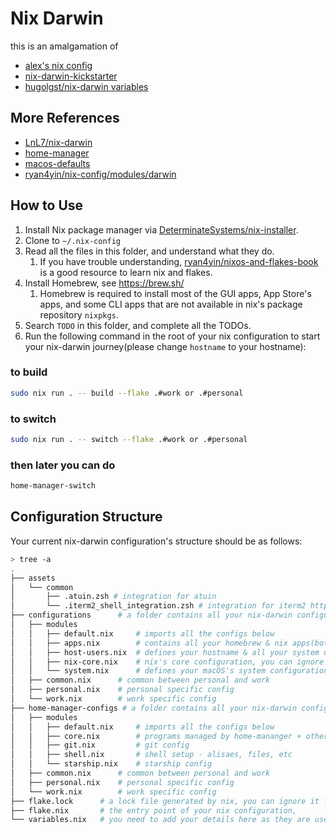 # Nix Darwin

this is an amalgamation of
- [alex's nix config](https://github.com/agonzalezro/.config)
- [nix-darwin-kickstarter](https://github.com/ryan4yin/nix-darwin-kickstarter)
- [hugolgst/nix-darwin variables](https://github.com/hugolgst/nix-darwin)

## More References

- [LnL7/nix-darwin](https://github.com/LnL7/nix-darwin)
- [home-manager](https://github.com/nix-community/home-manager)
- [macos-defaults](https://github.com/yannbertrand/macos-defaults)
- [ryan4yin/nix-config/modules/darwin](https://github.com/ryan4yin/nix-config/tree/main/modules/darwin)

## How to Use

1. Install Nix package manager via [DeterminateSystems/nix-installer](https://github.com/DeterminateSystems/nix-installer).
2. Clone to `~/.nix-config`
3. Read all the files in this folder, and understand what they do.
   1. If you have trouble understanding, [ryan4yin/nixos-and-flakes-book](https://github.com/ryan4yin/nixos-and-flakes-book) is a good resource to learn nix and flakes.
4. Install Homebrew, see <https://brew.sh/>
   1. Homebrew is required to install most of the GUI apps, App Store's apps, and some CLI apps that are not available in nix's package repository `nixpkgs`.
5. Search `TODO` in this folder, and complete all the TODOs.
6. Run the following command in the root of your nix configuration to start your nix-darwin journey(please change `hostname` to your hostname):

### to build
```bash
sudo nix run . -- build --flake .#work or .#personal 
```

### to switch
```bash
sudo nix run . -- switch --flake .#work or .#personal 
```

### then later you can do
```bash
home-manager-switch
```

## Configuration Structure

Your current nix-darwin configuration's structure should be as follows:

```bash
> tree -a
.
├── assets
│   └── common
│       ├── .atuin.zsh # integration for atuin
│       └── .iterm2_shell_integration.zsh # integration for iterm2 https://iterm2.com/documentation-shell-integration.html
├── configurations 		# a folder contains all your nix-darwin configuration files
│   ├── modules
│   │   ├── default.nix		# imports all the configs below 
│	│   ├── apps.nix        # contains all your homebrew & nix apps(both GUI & CLI)
│	│   ├── host-users.nix  # defines your hostname & all your system users
│	│   ├── nix-core.nix    # nix's core configuration, you can ignore it for now
│	│   └── system.nix      # defines your macOS's system configuration(like dock, trackpad, keyboard, finder, loginwindow, etc.)
│   ├── common.nix		# common between personal and work
│   ├── personal.nix	# personal specific config
│   └── work.nix 		# work specific config
├── home-manager-configs # a folder contains all your nix-darwin configuration files
│   ├── modules
│   │   ├── default.nix		# imports all the configs below 
│   │   ├── core.nix 		# programs managed by home-mananger + other settings
│   │   ├── git.nix			# git config
│   │   ├── shell.nix 		# shell setup - alisaes, files, etc
│   │   └── starship.nix	# starship config
│   ├── common.nix 		# common between personal and work
│   ├── personal.nix 	# personal specific config
│   └── work.nix 		# work specific config
├── flake.lock  	# a lock file generated by nix, you can ignore it for now
├── flake.nix   	# the entry point of your nix configuration, 
└── variables.nix 	# you need to add your details here as they are used throughout the config
```